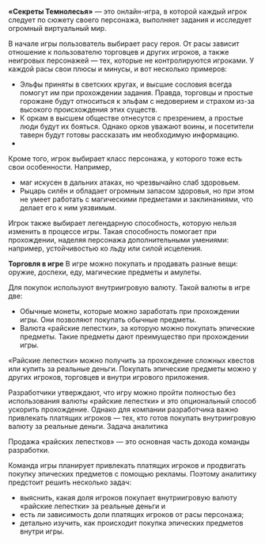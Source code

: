 **«Секреты Темнолесья»** — это онлайн-игра, в которой каждый игрок следует по сюжету своего персонажа, выполняет задания и исследует огромный виртуальный мир.

В начале игры пользователь выбирает расу героя. От расы зависит отношение к пользователю торговцев и других игроков, а также неигровых персонажей — тех, которые не контролируются игроками. У каждой расы свои плюсы и минусы, и вот несколько примеров:
 - Эльфы приняты в светских кругах, и высшие сословия всегда помогут им при прохождении задания. Правда, торговцы и простые горожане будут относиться к эльфам с недоверием и страхом из-за высокого происхождения этих существ.
 - К оркам в высшем обществе отнесутся с презрением, а простые люди будут их бояться. Однако орков уважают воины, и посетители таверн будут готовы рассказать им необходимую информацию.
 - 
Кроме того, игрок выбирает класс персонажа, у которого тоже есть свои особенности. Например,
 - маг искусен в дальних атаках, но чрезвычайно слаб здоровьем.
 - Рыцарь силён и обладает огромным запасом здоровья, но при этом не умеет работать с магическими предметами и заклинаниями, что делает его к ним уязвимым. 

Игрок также выбирает легендарную способность, которую нельзя изменить в процессе игры. Такая способность помогает при прохождении, наделяя персонажа дополнительными умениями: например, устойчивостью ко льду или силой исцеления.

**Торговля в игре**
В игре можно покупать и продавать разные вещи: оружие, доспехи, еду, магические предметы и амулеты. 

Для покупок используют внутриигровую валюту. Такой валюты в игре две:
 - Обычные монеты, которые можно заработать при прохождении игры. Они позволяют покупать обычные предметы.
 - Валюта «райские лепестки», за которую можно покупать эпические предметы. Такие предметы дают преимущество при прохождении игры.

«Райские лепестки» можно получить за прохождение сложных квестов или купить за реальные деньги. Покупать эпические предметы можно у других игроков, торговцев и внутри игрового приложения.

Разработчики утверждают, что игру можно пройти полностью без использования валюты «райские лепестки» и это опциональный способ ускорить прохождение. Однако для компании разработчика важно привлекать платящих игроков — тех, кто готов покупать внутриигровую валюту за реальные деньги.
Задача аналитика

Продажа «райских лепестков» — это основная часть дохода команды разработки. 

Команда игры планирует привлекать платящих игроков и продвигать покупку эпических предметов с помощью рекламы. Поэтому аналитику предстоит решить несколько задач: 
 -  выяснить, какая доля игроков покупает внутриигровую валюту «райские лепестки» за реальные деньги и
 -  есть ли зависимость доли платящих игроков от расы персонажа;
 -  детально изучить, как происходит покупка эпических предметов внутри игры.
